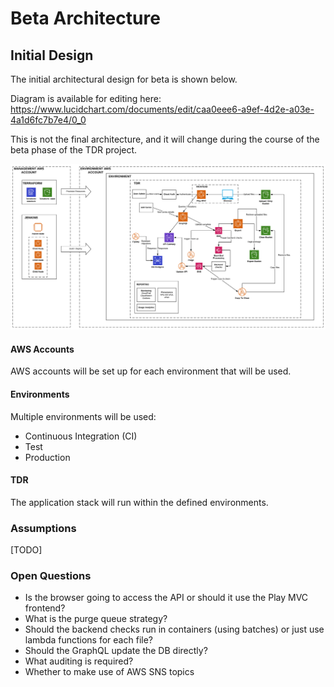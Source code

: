 # Beta Architecture

## Initial Design

The initial architectural design for beta is shown below.

Diagram is available for editing here: https://www.lucidchart.com/documents/edit/caa0eee6-a9ef-4d2e-a03e-4a1d6fc7b7e4/0_0

This is not the final architecture, and it will change during the course of the beta phase of the TDR project.

![](./diagrams/tdr-beta-high-level-architecture.svg)

#### AWS Accounts

AWS accounts will be set up for each environment that will be used.

#### Environments

Multiple environments will be used:
* Continuous Integration (CI)
* Test
* Production

#### TDR

The application stack will run within the defined environments. 

### Assumptions

[TODO]

### Open Questions

* Is the browser going to access the API or should it use the Play MVC frontend?
* What is the purge queue strategy?
* Should the backend checks run in containers (using batches) or just use lambda functions for each file?
* Should the GraphQL update the DB directly?
* What auditing is required?
* Whether to make use of AWS SNS topics
